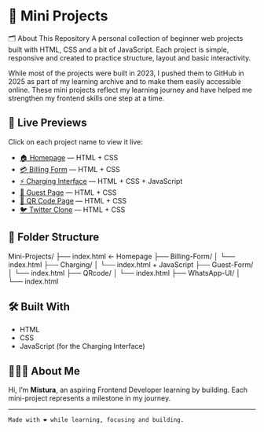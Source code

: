# 🌟 Mini Projects

🗂️ About This Repository
A personal collection of beginner web projects built with HTML, CSS and a bit of JavaScript.
Each project is simple, responsive and created to practice structure, layout and basic interactivity.

While most of the projects were built in 2023, I pushed them to GitHub in 2025 
as part of my learning archive and to make them easily accessible online.
These mini projects reflect my learning journey and have helped me 
strengthen my frontend skills one step at a time.


## 🔗 Live Previews

Click on each project name to view it live:

- [🏠 Homepage](https://turahrae.github.io/Mini-Projects/) — HTML + CSS  
- [💳 Billing Form](https://turahrae.github.io/Mini-Projects/Billing-Form/) — HTML + CSS  
- [⚡ Charging Interface](https://turahrae.github.io/Mini-Projects/Charging/) — HTML + CSS + JavaScript  
- [🧾 Guest Page](https://turahrae.github.io/Mini-Projects/Guest/) — HTML + CSS  
- [🔲 QR Code Page](https://turahrae.github.io/Mini-Projects/QRcode/) — HTML + CSS  
- [🐦 Twitter Clone](https://turahrae.github.io/Mini-Projects/Twt/) — HTML + CSS  

## 📁 Folder Structure
Mini-Projects/
├── index.html              ← Homepage 
├── Billing-Form/
│   └── index.html
├── Charging/
│   └── index.html + JavaScript
├── Guest-Form/
│   └── index.html
├── QRcode/
│   └── index.html
├── WhatsApp-UI/
│   └── index.html

## 🛠️ Built With

- HTML
- CSS
- JavaScript (for the Charging Interface)

## 👩🏽‍💻 About Me

Hi, I’m **Mistura**, an aspiring Frontend Developer learning by building. 
Each mini-project represents a milestone in my journey.

---

``Made with ❤️ while learning, focusing and building.``

